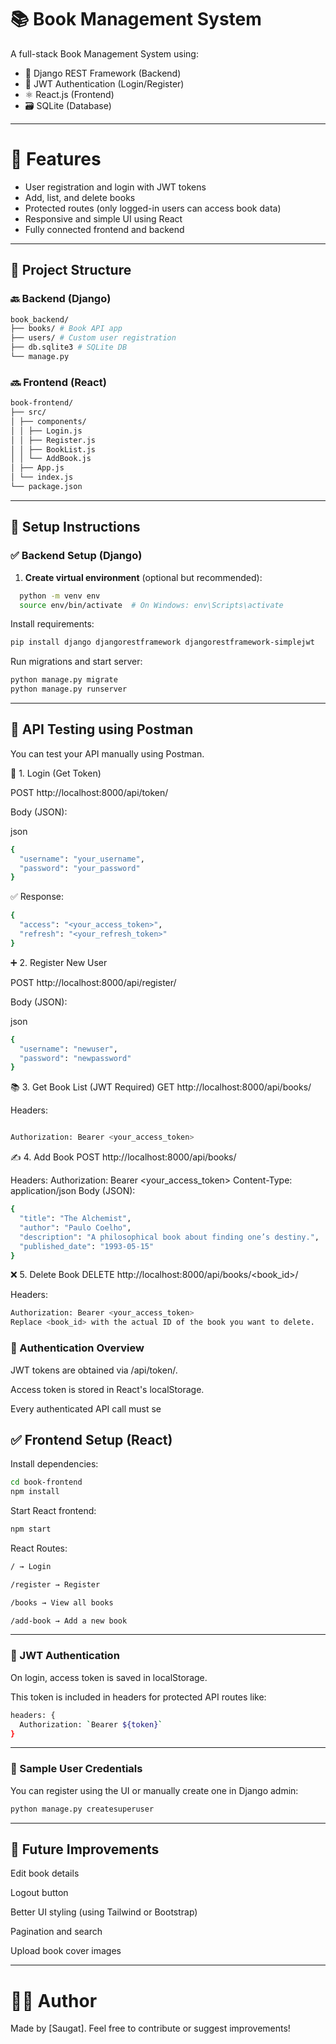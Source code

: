 # 📚 Book Management System

A full-stack Book Management System using:

- 🐍 Django REST Framework (Backend)
- 🔐 JWT Authentication (Login/Register)
- ⚛️ React.js (Frontend)
- 🗃 SQLite (Database)

---

# 🚀 Features

- User registration and login with JWT tokens
- Add, list, and delete books
- Protected routes (only logged-in users can access book data)
- Responsive and simple UI using React
- Fully connected frontend and backend

---

## 🧱 Project Structure

### 🔙 Backend (Django)

```bash
book_backend/
├── books/ # Book API app
├── users/ # Custom user registration
├── db.sqlite3 # SQLite DB
└── manage.py

```

### 🔜 Frontend (React)
```bash
book-frontend/
├── src/
│ ├── components/
│ │ ├── Login.js
│ │ ├── Register.js
│ │ ├── BookList.js
│ │ └── AddBook.js
│ ├── App.js
│ └── index.js
└── package.json

```

---

## 🔧 Setup Instructions

### ✅ Backend Setup (Django)

1. **Create virtual environment** (optional but recommended):
 ```bash
   python -m venv env
   source env/bin/activate  # On Windows: env\Scripts\activate

 ```
Install requirements:
```bash
pip install django djangorestframework djangorestframework-simplejwt
```

Run migrations and start server:
```bash
python manage.py migrate
python manage.py runserver
```

---

## 🧪 API Testing using Postman
You can test your API manually using Postman.

🔐 1. Login (Get Token)

POST http://localhost:8000/api/token/

Body (JSON):

json
```bash
{
  "username": "your_username",
  "password": "your_password"
}
```
✅ Response:
```bash
{
  "access": "<your_access_token>",
  "refresh": "<your_refresh_token>"
}
```
➕ 2. Register New User

POST http://localhost:8000/api/register/

Body (JSON):

json
```bash
{
  "username": "newuser",
  "password": "newpassword"
}
```

📚 3. Get Book List (JWT Required)
GET http://localhost:8000/api/books/

Headers:
```bash

Authorization: Bearer <your_access_token>
```
✍️ 4. Add Book
POST http://localhost:8000/api/books/

Headers:
Authorization: Bearer <your_access_token>
Content-Type: application/json
Body (JSON):

```bash
{
  "title": "The Alchemist",
  "author": "Paulo Coelho",
  "description": "A philosophical book about finding one’s destiny.",
  "published_date": "1993-05-15"
}
```
❌ 5. Delete Book
DELETE http://localhost:8000/api/books/<book_id>/

Headers:
```bash
Authorization: Bearer <your_access_token>
Replace <book_id> with the actual ID of the book you want to delete.
```

### 🔐 Authentication Overview
JWT tokens are obtained via /api/token/.

Access token is stored in React's localStorage.

Every authenticated API call must se


## ✅ Frontend Setup (React)
Install dependencies:
```bash
cd book-frontend
npm install
```

Start React frontend:
```bash
npm start
```

React Routes:
```bash
/ → Login

/register → Register

/books → View all books

/add-book → Add a new book
```

---
### 🔐 JWT Authentication
On login, access token is saved in localStorage.

This token is included in headers for protected API routes like:
```bash
headers: {
  Authorization: `Bearer ${token}`
}
```
---

### 🧪 Sample User Credentials
You can register using the UI or manually create one in Django admin:

```bash
python manage.py createsuperuser
```
---



## 📂 Future Improvements
Edit book details

Logout button

Better UI styling (using Tailwind or Bootstrap)

Pagination and search

Upload book cover images


---

# 🙋‍♂️ Author
Made by [Saugat].
Feel free to contribute or suggest improvements!